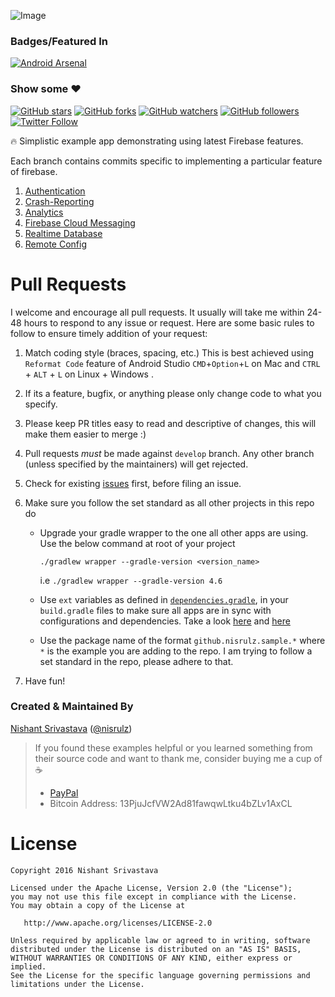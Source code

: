 ![Image](/img/github_banner.png)

### Badges/Featured In
[![Android Arsenal](https://img.shields.io/badge/Android%20Arsenal-Firebase%20Example-brightgreen.svg?style=flat)](https://android-arsenal.com/details/3/4957#)

### Show some :heart:
[![GitHub stars](https://img.shields.io/github/stars/nisrulz/FirebaseExample.svg?style=social&label=Star)](https://github.com/nisrulz/FirebaseExample) [![GitHub forks](https://img.shields.io/github/forks/nisrulz/FirebaseExample.svg?style=social&label=Fork)](https://github.com/nisrulz/FirebaseExample/fork) [![GitHub watchers](https://img.shields.io/github/watchers/nisrulz/FirebaseExample.svg?style=social&label=Watch)](https://github.com/nisrulz/FirebaseExample) [![GitHub followers](https://img.shields.io/github/followers/nisrulz.svg?style=social&label=Follow)](https://github.com/nisrulz/FirebaseExample)  
[![Twitter Follow](https://img.shields.io/twitter/follow/nisrulz.svg?style=social)](https://twitter.com/nisrulz) 

:fire: Simplistic example app demonstrating using latest Firebase features.

Each branch contains commits specific to implementing a particular feature of firebase.

1. [Authentication](https://github.com/nisrulz/FirebaseExample/tree/auth)
1. [Crash-Reporting](https://github.com/nisrulz/FirebaseExample/tree/crash-reporting)
1. [Analytics](https://github.com/nisrulz/FirebaseExample/tree/analytics)
1. [Firebase Cloud Messaging](https://github.com/nisrulz/FirebaseExample/tree/firebase-cloud-messaging)
1. [Realtime Database](https://github.com/nisrulz/FirebaseExample/tree/realtime-db)
1. [Remote Config](https://github.com/nisrulz/FirebaseExample/tree/remote-config)


# Pull Requests
I welcome and encourage all pull requests. It usually will take me within 24-48 hours to respond to any issue or request. Here are some basic rules to follow to ensure timely addition of your request:
  1. Match coding style (braces, spacing, etc.) This is best achieved using `Reformat Code` feature of Android Studio `CMD`+`Option`+`L` on Mac and `CTRL` + `ALT` + `L` on Linux + Windows .
  2. If its a feature, bugfix, or anything please only change code to what you specify.
  3. Please keep PR titles easy to read and descriptive of changes, this will make them easier to merge :)
  4. Pull requests _must_ be made against `develop` branch. Any other branch (unless specified by the maintainers) will get rejected.
  5. Check for existing [issues](https://github.com/nisrulz/android-examples/issues) first, before filing an issue.
  6. Make sure you follow the set standard as all other projects in this repo do

      + Upgrade your gradle wrapper to the one all other apps are using. Use the below command at root of your project

          ```
          ./gradlew wrapper --gradle-version <version_name>
          ```
          i.e `./gradlew wrapper --gradle-version 4.6`

      + Use `ext` variables as defined in [`dependencies.gradle`](/dependencies.gradle), in your `build.gradle` files to make sure all apps are in sync with configurations and dependencies. Take a look [here](/DataBinding/app/build.gradle) and [here](/DataBinding/build.gradle)

      + Use the package name of the format `github.nisrulz.sample.*` where `*` is the example you are adding to the repo. I am trying to follow a set standard in the repo, please adhere to that.
  7. Have fun!

### Created & Maintained By
[Nishant Srivastava](https://github.com/nisrulz) ([@nisrulz](https://www.twitter.com/nisrulz))

> If you found these examples helpful or you learned something from their source code and want to thank me, consider buying me a cup of :coffee:
>  + [PayPal](https://www.paypal.me/nisrulz/5)
>  + Bitcoin Address: 13PjuJcfVW2Ad81fawqwLtku4bZLv1AxCL

License
=======

    Copyright 2016 Nishant Srivastava

    Licensed under the Apache License, Version 2.0 (the "License");
    you may not use this file except in compliance with the License.
    You may obtain a copy of the License at

       http://www.apache.org/licenses/LICENSE-2.0

    Unless required by applicable law or agreed to in writing, software
    distributed under the License is distributed on an "AS IS" BASIS,
    WITHOUT WARRANTIES OR CONDITIONS OF ANY KIND, either express or implied.
    See the License for the specific language governing permissions and
    limitations under the License.
